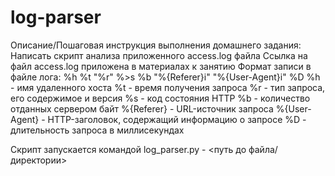 # log-parser

Описание/Пошаговая инструкция выполнения домашнего задания:
Написать скрипт анализа приложенного access.log файла
Ссылка на файл access.log приложена в материалах к занятию
Формат записи в файле лога:
%h %t "%r" %>s %b "%{Referer}i" "%{User-Agent}i" %D
%h - имя удаленного хоста
%t - время получения запроса
%r - тип запроса, его содержимое и версия
%s - код состояния HTTP
%b - количество отданных сервером байт
%{Referer} - URL-источник запроса
%{User-Agent} - HTTP-заголовок, содержащий информацию о запросе
%D - длительность запроса в миллисекундах

Скрипт запускается командой log_parser.py - <путь до файла/директории>

